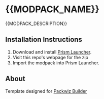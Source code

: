 # {{MODPACK_NAME}}
{{MODPACK_DESCRIPTION}}

## Installation Instructions

1. Download and install [Prism Launcher](https://prismlauncher.org/).
2. Visit this repo's webpage for the zip
3. Import the modpack into Prism Launcher.

## About

Template designed for [Packwiz Builder](https://packwizbuilder.com)

